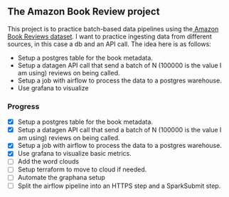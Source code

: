 ## The Amazon Book Review project

This project is to practice batch-based data pipelines using the[ Amazon Book Reviews dataset](https://jmcauley.ucsd.edu/data/amazon/). I want to practice ingesting data from different sources, in this case a db and an API call. The idea here is as follows:

* Setup a postgres table for the book metadata.
* Setup a datagen API call that send a batch of N (100000 is the value I am using) reviews on being called.
* Setup a job with airflow to process the data to a postgres warehouse.
* Use grafana to visualize


### Progress
- [x] Setup a postgres table for the book metadata.
- [x] Setup a datagen API call that send a batch of N (100000 is the value I am using) reviews on being called.
- [x] Setup a job with airflow to process the data to a postgres warehouse.
- [x] Use grafana to visualize basic metrics.
- [ ] Add the word clouds
- [ ] Setup terraform to move to cloud if needed.
- [ ] Automate the graphana setup
- [ ] Split the airflow pipeline into an HTTPS step and a SparkSubmit step.

